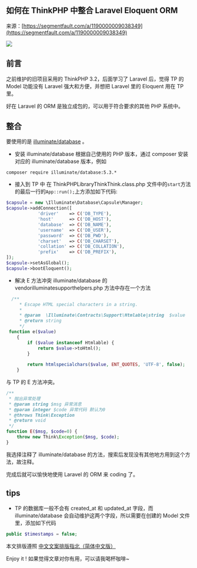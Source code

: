 ## 如何在 ThinkPHP 中整合 Laravel Eloquent ORM

来源：[https://segmentfault.com/a/1190000009038349](https://segmentfault.com/a/1190000009038349)

![][0]
## 前言

之前维护的旧项目采用的 ThinkPHP 3.2，后面学习了 Laravel 后，觉得 TP 的 Model 功能没有 Laravel 强大和方便，并想把 Laravel 里的 Eloquent 用在 TP 里。

好在 Laravel 的 ORM 是独立成包的，可以用于符合要求的其他 PHP 系统中。
## 整合

要使用的是 [illuminate/database][1] 。

* 安装 illuminate/database
根据自己使用的 PHP 版本，通过 composer 安装对应的  illuminate/database 版本，例如


```
composer require illuminate/database:5.3.* 
```

* 接入到 TP 中
在 ThinkPHPLibraryThinkThink.class.php 文件中的`start`方法的最后一行的` App::run(); `上方添加如下代码:


```php
$capsule = new \Illuminate\Database\Capsule\Manager;
$capsule->addConnection([
            'driver'    => C('DB_TYPE'),
            'host'      => C('DB_HOST'),
            'database'  => C('DB_NAME'),
            'username'  => C('DB_USER'),
            'password'  => C('DB_PWD'),
            'charset'   => C('DB_CHARSET'),
            'collation' => C('DB_COLLATION'),
            'prefix'    => C('DB_PREFIX'),
]);
$capsule->setAsGlobal();
$capsule->bootEloquent();
```

* 解决 E 方法冲突 
illuminate/database 的  vendorilluminatesupporthelpers.php 方法中存在一个方法


```php
  /**
     * Escape HTML special characters in a string.
     *
     * @param  \Illuminate\Contracts\Support\Htmlable|string  $value
     * @return string
     */
 function e($value)
    {
        if ($value instanceof Htmlable) {
            return $value->toHtml();
        }
    
        return htmlspecialchars($value, ENT_QUOTES, 'UTF-8', false);
    }
```

与 TP 的 E 方法冲突。

```php
/**
 * 抛出异常处理
 * @param string $msg 异常消息
 * @param integer $code 异常代码 默认为0
 * @throws Think\Exception
 * @return void
 */
function E($msg, $code=0) {
    throw new Think\Exception($msg, $code);
}
```

我选择注释了 illuminate/database 的方法，搜索后发现没有其他地方用到这个方法，故注释。

完成后就可以愉快地使用 Laravel 的 ORM 来 coding 了。
## tips

* TP 的数据库一般不会有 created_at 和 updated_at 字段，而 illuminate/database 会自动维护这两个字段，所以需要在创建的 Model 文件里，添加如下代码


```php
public $timestamps = false;
```

本文排版遵照 [中文文案排版指北（简体中文版）][2]

Enjoy it !
如果觉得文章对你有用，可以请我喝杯咖啡~

[1]: https://github.com/illuminate/database
[2]: https://github.com/mzlogin/chinese-copywriting-guidelines
[0]: ../../img/1460000009038352.png